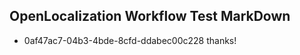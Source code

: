 ## OpenLocalization Workflow Test MarkDown
* 0af47ac7-04b3-4bde-8cfd-ddabec00c228 thanks!

<!--HONumber=Jul16_HO4-->


